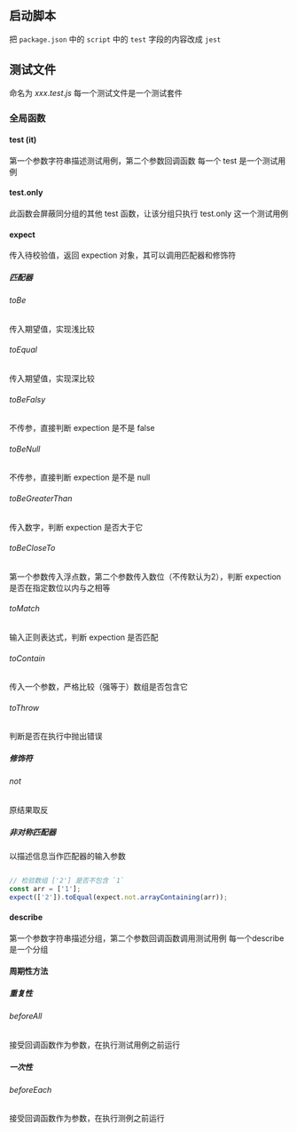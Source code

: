 
## 启动脚本

把 `package.json` 中的 `script` 中的 `test` 字段的内容改成 `jest`
## 测试文件

命名为 $xxx.test.js$
每一个测试文件是一个测试套件
### 全局函数

#### test (it)

第一个参数字符串描述测试用例，第二个参数回调函数
每一个 test 是一个测试用例

#### test.only

此函数会屏蔽同分组的其他 test 函数，让该分组只执行 test.only 这一个测试用例

#### expect 

传入待校验值，返回 expection 对象，其可以调用匹配器和修饰符

##### 匹配器

###### toBe

传入期望值，实现浅比较

###### toEqual

传入期望值，实现深比较

###### toBeFalsy

不传参，直接判断 expection 是不是 false

###### toBeNull

不传参，直接判断 expection 是不是 null

###### toBeGreaterThan

传入数字，判断 expection 是否大于它

###### toBeCloseTo

第一个参数传入浮点数，第二个参数传入数位（不传默认为2），判断 expection 是否在指定数位以内与之相等

###### toMatch

输入正则表达式，判断 expection 是否匹配

###### toContain

传入一个参数，严格比较（强等于）数组是否包含它

###### toThrow

判断是否在执行中抛出错误

##### 修饰符

###### not

原结果取反

##### 非对称匹配器

以描述信息当作匹配器的输入参数

```js

// 检验数组 ['2'] 是否不包含 `1` 
const arr = ['1'];
expect(['2']).toEqual(expect.not.arrayContaining(arr));
```

#### describe

第一个参数字符串描述分组，第二个参数回调函数调用测试用例
每一个describe是一个分组



#### 周期性方法

##### 重复性

###### beforeAll

接受回调函数作为参数，在执行测试用例之前运行

##### 一次性

###### beforeEach

接受回调函数作为参数，在执行测例之前运行


